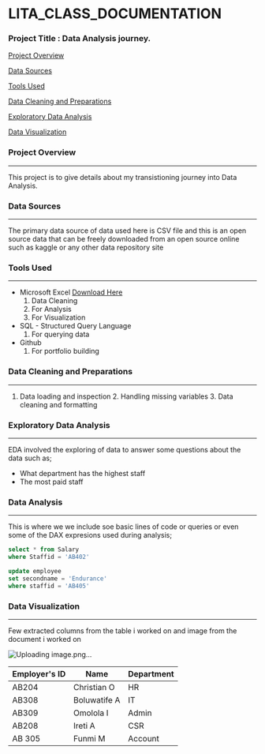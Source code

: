 # LITA_CLASS_DOCUMENTATION

### Project Title : Data Analysis journey.

[Project Overview](#project~overview)

[Data Sources](#data~sources)

[Tools Used](#tools~used)

[Data Cleaning and Preparations](#data~cleaning~and~preparations)

[Exploratory Data Analysis](#exploratory~data~analysis)


[Data Visualization](#data~visualization)


### Project Overview
---
This project is to give details about my transistioning journey into Data Analysis.

### Data Sources
---
The primary data source of data used here is CSV file and this is an open source data that can be freely downloaded from an open source online such as kaggle or any other data repository site 

### Tools Used 
---
- Microsoft Excel  [Download Here](https://wwwmicrosoft.com)
    1. Data Cleaning
    2. For Analysis 
    3. For Visualization
- SQL - Structured Query Language 
    1. For querying data
- Github 
   1. For portfolio building 

### Data Cleaning and Preparations
---
1. Data loading and inspection
   2. Handling missing variables
   3. Data cleaning and formatting

### Exploratory Data Analysis
---
EDA involved the exploring of data to answer some questions about the data such as; 
- What department has the highest staff
- The most paid staff

### Data Analysis
---
This is where we we include soe basic lines of code or queries or even some of the DAX expresions used during analysis;

``` SQL
select * from Salary
where Staffid = 'AB402'

update employee
set secondname = 'Endurance'
where staffid = 'AB405'
```

### Data Visualization
---
Few extracted columns from the table i worked on and image from the document i worked on

![Uploading image.png…]()







|Employer's ID|Name| Department|
|-------------|---------|---------|
|AB204| Christian O| HR|
|AB308| Boluwatife A| IT|
|AB309| Omolola I|Admin|
|AB208| Ireti A| CSR|
|AB 305| Funmi M| Account|

